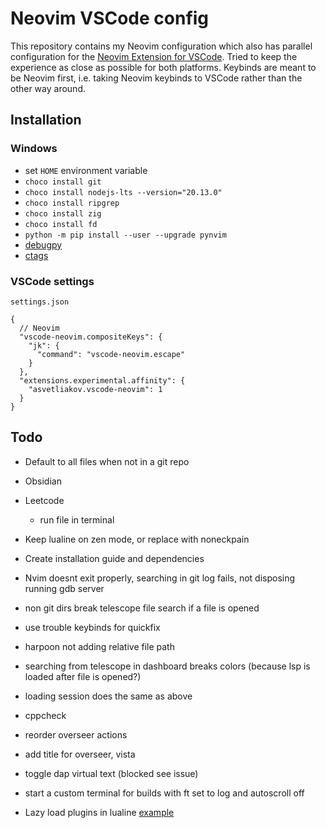 # Neovim VSCode config

This repository contains my Neovim configuration which also has parallel configuration for the [Neovim Extension for VSCode](https://marketplace.visualstudio.com/items?itemName=asvetliakov.vscode-neovim). Tried to keep the experience as close as possible for both platforms. Keybinds are meant to be Neovim first, i.e. taking Neovim keybinds to VSCode rather than the other way around.

## Installation

### Windows

- set `HOME` environment variable
- `choco install git`
- `choco install nodejs-lts --version="20.13.0"`
- `choco install ripgrep`
- `choco install zig`
- `choco install fd`
- `python -m pip install --user --upgrade pynvim`
- [debugpy](https://github.com/mfussenegger/nvim-dap-python?tab=readme-ov-file#debugpy)
- [ctags](https://github.com/universal-ctags/ctags)

### VSCode settings

`settings.json`

```jsonc
{
  // Neovim
  "vscode-neovim.compositeKeys": {
    "jk": {
      "command": "vscode-neovim.escape"
    }
  },
  "extensions.experimental.affinity": {
    "asvetliakov.vscode-neovim": 1
  }
}
```

## Todo

- Default to all files when not in a git repo

- Obsidian
- Leetcode
  - run file in terminal

- Keep lualine on zen mode, or replace with noneckpain
- Create installation guide and dependencies
- Nvim doesnt exit properly, searching in git log fails, not disposing running gdb server
- non git dirs break telescope file search if a file is opened
- use trouble keybinds for quickfix
- harpoon not adding relative file path
- searching from telescope in dashboard breaks colors (because lsp is loaded after file is opened?)
- loading session does the same as above
- cppcheck
- reorder overseer actions
- add title for overseer, vista
- toggle dap virtual text (blocked see issue)
- start a custom terminal for builds with ft set to log and autoscroll off
- Lazy load plugins in lualine [example](https://github.com/chrisgrieser/nvim-recorder?tab=readme-ov-file#lazy-loading-the-plugin)
